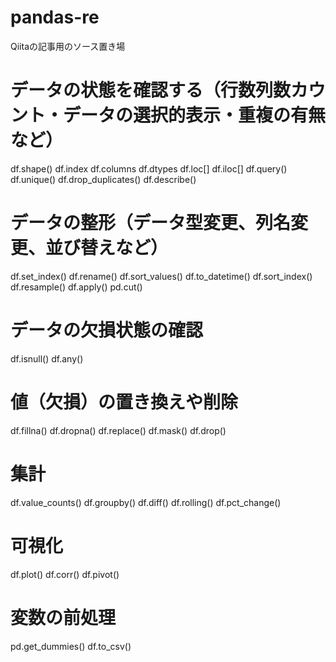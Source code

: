 # pandas-re
Qiitaの記事用のソース置き場

# データの状態を確認する（行数列数カウント・データの選択的表示・重複の有無など）

df.shape()
df.index
df.columns
df.dtypes
df.loc[]
df.iloc[]
df.query()
df.unique()
df.drop_duplicates()
df.describe()

# データの整形（データ型変更、列名変更、並び替えなど）

df.set_index()
df.rename()
df.sort_values()
df.to_datetime()
df.sort_index()
df.resample()
df.apply()
pd.cut()

# データの欠損状態の確認

df.isnull()
df.any()

# 値（欠損）の置き換えや削除

df.fillna()
df.dropna()
df.replace()
df.mask()
df.drop()

# 集計

df.value_counts()
df.groupby()
df.diff()
df.rolling()
df.pct_change()

# 可視化

df.plot()
df.corr()
df.pivot()

# 変数の前処理
pd.get_dummies()
df.to_csv()
